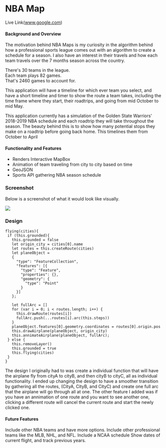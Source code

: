 # NBA Map

Live Link(www.google.com)

#### Background and Overview

The motivation behind NBA Maps is my curiosity in the algorithm behind how a professional sports league comes out with an algorithm to create a schedule for a season. I also have an interest in their travels and how each team travels over the 7 months season across the country.

There's 30 teams in the league.       
Each team plays 82 games.      
That's 2460 games to account for.

This application will have a timeline for which ever team you select, and have a short timeline and timer to show the route a team takes, including the time frame where they start, their roadtrips, and going from mid October to mid May.

This application currently has a simulation of the Golden State Warriors' 2018-2019 NBA schedule and each roadtrip they will take throughout the season. The beauty behind this is to show how many potential stops they make on a roadtrip before going back home. This timelines them from October to April

#### Functionality and Features
* Renders Interactive MapBox
* Animation of team traveling from city to city based on time
* GeoJSON
* Sports API gathering NBA season schedule

### Screenshot
Below is a screenshot of what it would look like visually.

![](https://i.imgur.com/6vf90xG.png)

### Design

```
flying(cities){
 if (this.grounded){
   this.grounded = false
   let origin_city = cities[0].name
   let routes = this.createRoute(cities)
   let planeObject =
   {
     "type": "FeatureCollection",
     "features": [{
       "type": "Feature",
       "properties": {},
       "geometry": {
         "type": "Point"
       }
     }]
   };

   let fullArc = []
   for (var i = 0; i < routes.length; i++) {
     this.drawRoute(routes[i])
     fullArc.push(...routes[i].arc(this.steps))
   }
   planeObject.features[0].geometry.coordinates = routes[0].origin.pos
   this.drawAirplane(planeObject, origin_city)
   this.annimateAirplane(planeObject, fullArc);
 } else {
   this.removeLayer()
   this.grounded = true
   this.flying(cities)
 }
}
```
The design I originally had to was create a individual function that will have the airplane fly from cityA to cityB, and then cityB to cityC, all as individual functionality. I ended up changing the design to have a smoother transition by gathering all the routes, (CityA, CityB, and CityC) and create one full arc that the airplane will go through all at one. The other feature I added was if you have an annimation of one route and you want to see another one, clicking a different route will cancel the current route and start the newly clicked one.

#### Future Features
Include other NBA teams and have more options.
Include other professional teams like the MLB, NHL, and NFL.
Include a NCAA schedule
Show dates of current flight, and track previous years.
